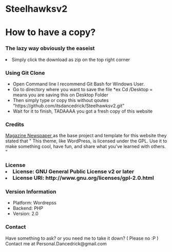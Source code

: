 # Steelhawksv2


<h1> How to have a copy? </h1>
<h3> The lazy way obviously the easeist </h3>
<li> Simply click the download as zip on the top right corner </li>
<h3> Using Git Clone </h3>
<ul>
  <li> Open Command line I recommend Git Bash for Windows User. </li>
  <li> Go to directory where you want to save the file *ex Cd /Desktop = means you are saving this on Desktop Folder </li>
  <li> Then simply type or copy this without qoutes "https://github.com/itsdancedrick/Steelhawksv2.git" </li>
  <li> Wait for it to finish, TADAAAA you got a fresh copy of this website </li>
  </ul>


<h3> Credits </h3>
 <p> <a href="https://wordpress.org/themes/magazine-newspaper/" target="_blank"> Magazine Newspaper </a> as the base project and template for this website they stated that " This theme, like WordPress, is licensed under the GPL.
Use it to make something cool, have fun, and share what you've learned with others. "  </p>  

<h3> License </h3?
<ul>
  <li>License: GNU General Public License v2 or later </li>
  <li>License URI: http://www.gnu.org/licenses/gpl-2.0.html </li>
</ul>

<h3> Version Information </h3>
 <ul>
  <li> Platform: Wordrepss </li>
  <li> Backend: PHP </li>
  <li> Version: 2.0 </li>
  </ul>

<h3> Contact </h3>
<p> Have something to ask? or you need me to take it down? ( Please no :P ) Contact me at Personal.Dancedrick@gmail.com <p>
